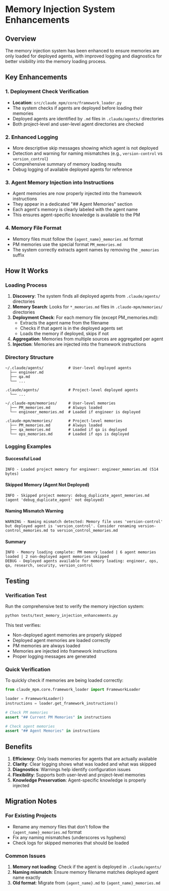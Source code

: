 # Memory Injection System Enhancements

## Overview
The memory injection system has been enhanced to ensure memories are only loaded for deployed agents, with improved logging and diagnostics for better visibility into the memory loading process.

## Key Enhancements

### 1. Deployment Check Verification
- **Location**: `src/claude_mpm/core/framework_loader.py`
- The system checks if agents are deployed before loading their memories
- Deployed agents are identified by `.md` files in `.claude/agents/` directories
- Both project-level and user-level agent directories are checked

### 2. Enhanced Logging
- More descriptive skip messages showing which agent is not deployed
- Detection and warning for naming mismatches (e.g., `version-control` vs `version_control`)
- Comprehensive summary of memory loading results
- Debug logging of available deployed agents for reference

### 3. Agent Memory Injection into Instructions
- Agent memories are now properly injected into the framework instructions
- They appear in a dedicated "## Agent Memories" section
- Each agent's memory is clearly labeled with the agent name
- This ensures agent-specific knowledge is available to the PM

### 4. Memory File Format
- Memory files must follow the `{agent_name}_memories.md` format
- PM memories use the special format `PM_memories.md`
- The system correctly extracts agent names by removing the `_memories` suffix

## How It Works

### Loading Process
1. **Discovery**: The system finds all deployed agents from `.claude/agents/` directories
2. **Memory Search**: Looks for `*_memories.md` files in `.claude-mpm/memories/` directories
3. **Deployment Check**: For each memory file (except PM_memories.md):
   - Extracts the agent name from the filename
   - Checks if that agent is in the deployed agents set
   - Loads the memory if deployed, skips if not
4. **Aggregation**: Memories from multiple sources are aggregated per agent
5. **Injection**: Memories are injected into the framework instructions

### Directory Structure
```
~/.claude/agents/           # User-level deployed agents
  ├── engineer.md
  ├── qa.md
  └── ...

.claude/agents/             # Project-level deployed agents
  └── ...

~/.claude-mpm/memories/     # User-level memories
  ├── PM_memories.md        # Always loaded
  └── engineer_memories.md  # Loaded if engineer is deployed

.claude-mpm/memories/       # Project-level memories
  ├── PM_memories.md        # Always loaded
  ├── qa_memories.md        # Loaded if qa is deployed
  └── ops_memories.md       # Loaded if ops is deployed
```

### Logging Examples

#### Successful Load
```
INFO - Loaded project memory for engineer: engineer_memories.md (514 bytes)
```

#### Skipped Memory (Agent Not Deployed)
```
INFO - Skipped project memory: debug_duplicate_agent_memories.md (agent 'debug_duplicate_agent' not deployed)
```

#### Naming Mismatch Warning
```
WARNING - Naming mismatch detected: Memory file uses 'version-control' but deployed agent is 'version_control'. Consider renaming version-control_memories.md to version_control_memories.md
```

#### Summary
```
INFO - Memory loading complete: PM memory loaded | 6 agent memories loaded | 2 non-deployed agent memories skipped
DEBUG - Deployed agents available for memory loading: engineer, ops, qa, research, security, version_control
```

## Testing

### Verification Test
Run the comprehensive test to verify the memory injection system:
```bash
python tests/test_memory_injection_enhancements.py
```

This test verifies:
- Non-deployed agent memories are properly skipped
- Deployed agent memories are loaded correctly
- PM memories are always loaded
- Memories are injected into framework instructions
- Proper logging messages are generated

### Quick Verification
To quickly check if memories are being loaded correctly:
```python
from claude_mpm.core.framework_loader import FrameworkLoader

loader = FrameworkLoader()
instructions = loader.get_framework_instructions()

# Check PM memories
assert "## Current PM Memories" in instructions

# Check agent memories
assert "## Agent Memories" in instructions
```

## Benefits

1. **Efficiency**: Only loads memories for agents that are actually available
2. **Clarity**: Clear logging shows what was loaded and what was skipped
3. **Diagnostics**: Warnings help identify configuration issues
4. **Flexibility**: Supports both user-level and project-level memories
5. **Knowledge Preservation**: Agent-specific knowledge is properly injected

## Migration Notes

### For Existing Projects
- Rename any memory files that don't follow the `{agent_name}_memories.md` format
- Fix any naming mismatches (underscores vs hyphens)
- Check logs for skipped memories that should be loaded

### Common Issues
1. **Memory not loading**: Check if the agent is deployed in `.claude/agents/`
2. **Naming mismatch**: Ensure memory filename matches deployed agent name exactly
3. **Old format**: Migrate from `{agent_name}.md` to `{agent_name}_memories.md`